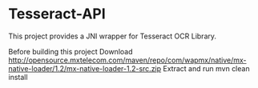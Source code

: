 Tesseract-API
=============
This project provides a JNI wrapper for Tesseract OCR Library.

Before building this project 
Download http://opensource.mxtelecom.com/maven/repo/com/wapmx/native/mx-native-loader/1.2/mx-native-loader-1.2-src.zip
Extract and run mvn clean install
